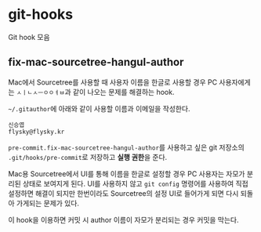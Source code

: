 # git-hooks

Git hook 모음

## fix-mac-sourcetree-hangul-author

Mac에서 Sourcetree를 사용할 때 사용자 이름을 한글로 사용할 경우 PC 사용자에게는 `ㅅㅣㄴㅅㅡㅇㅇㅕㅂ`과 같이 나오는 문제를 해결하는 hook.

`~/.gitauthor`에 아래와 같이 사용할 이름과 이메일을 작성한다.

```
신승엽
flysky@flysky.kr
```

`pre-commit.fix-mac-sourcetree-hangul-author`를 사용하고 싶은 git 저장소의 `.git/hooks/pre-commit`로 저장하고 **실행 권한**을 준다.

Mac용 Sourcetree에서 UI를 통해 이름을 한글로 설정할 경우 PC 사용자는 자모가 분리된 상태로 보여지게 된다. UI를 사용하지 않고 `git config` 명령어를 사용하여 직접 설정하면 해결이 되지만 한번이라도 Sourcetree의 설정 UI로 들어가게 되면 다시 되돌아 가게되는 문제가 있다.

이 hook을 이용하면 커밋 시 author 이름이 자모가 분리되는 경우 커밋을 막는다.
